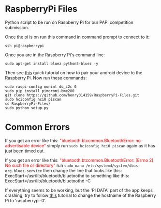 # RaspberryPi Files

Python script to be run on Raspberry Pi for our PAPi competition submission.

Once the pi is on run this command in command prompt to connect to it:
```
ssh pi@raspberrypi
```
Once you are in the Raspberry Pi's command line:
```
sudo apt-get install bluez python3-bluez -y
```
Then see [this](https://bluedot.readthedocs.io/en/latest/pairpiandroid.html) quick tutorial on how to pair your android device to the Raspberry Pi.
Now run these commands:
```
sudo raspi-config nonint do_i2c 0
sudo pip install pimoroni-bme280
git clone https://github.com/henry314159/RaspberryPi-Files.git
sudo hciconfig hci0 piscan
cd RaspberryPi-Files/
sudo python setup.py
```

# Common Errors

If you get an error like this: 
<span style="color:red">"bluetooth.btcommon.BluetoothError: no advertisable device"</span>
simply run `sudo hciconfig hci0 piscan` again as it has just been timed out.

If you get an error like this:
<span style="color:red">"bluetooth.btcommon.BluetoothError: [Errno 2] No such file or directory"</span>
run `sudo nano /etc/systemd/system/dbus-org.bluez.service` then change the line that looks like this:
ExecStart=/usr/lib/bluetooth/bluetoothd
to something like this:
ExecStart=/usr/lib/bluetooth/bluetoothd -C

If everything seems to be working, but the 'PI DATA' part of the app keeps crashing, try to follow [this](https://thepihut.com/blogs/raspberry-pi-tutorials/19668676-renaming-your-raspberry-pi-the-hostname) tutorial to change the hostname of the Raspberry Pi to 'raspberrypi-0'.
